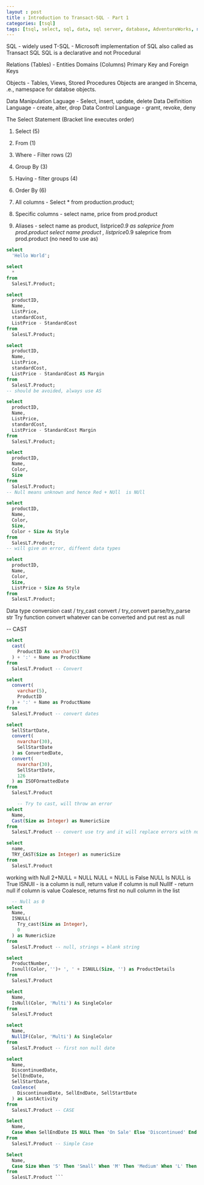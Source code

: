 ```yaml
---
layout : post
title : Introduction to Transact-SQL - Part 1
categories: [tsql]
tags: [tsql, select, sql, data, sql server, database, AdventureWorks, null, select, datetime]
---
```


SQL - widely used
T-SQL - Microsoft implementation of SQL also called as Transact SQL
SQL is a declarative and not Procedural

Relations (Tables) - Entities
Domains (Columns)
Primary Key and Foreign Keys

Objects - Tables, Views, Stored Procedures
Objects are aranged in Shcema, .e., namespace for databse objects.

Data Manipulation Laguage - Select, insert, update, delete
Data Deifinition Language - create, alter, drop
Data Control Language - gramt, revoke, deny

The Select Statement (Bracket line executes order)
1. Select (5)
2. From (1)
3. Where - Filter rows (2)
4. Group By (3)
5. Having - filter groups (4)
6. Order By (6)


1. All columns - Select * from production.product;
2. Specific columns - select name, price from prod.product
3. Aliases - select name as product, listprice*0.9 as saleprice from prod.product
select name product , listprice*0.9 saleprice from prod.product (no need to use as)


```sql
select
  'Hello World';
```
``` sql
select
  *
from
  SalesLT.Product;
```

``` sql
select
  productID,
  Name,
  ListPrice,
  standardCost,
  ListPrice - StandardCost
from
  SalesLT.Product;
```
``` sql
select
  productID,
  Name,
  ListPrice,
  standardCost,
  ListPrice - StandardCost AS Margin
from
  SalesLT.Product;
-- should be avoided, always use AS
```
``` sql
select
  productID,
  Name,
  ListPrice,
  standardCost,
  ListPrice - StandardCost Margin
from
  SalesLT.Product;
```
``` sql
select
  productID,
  Name,
  Color,
  Size
from
  SalesLT.Product;
-- Null means unknown and hence Red + NUll  is NUll
```
``` sql
select
  productID,
  Name,
  Color,
  Size,
  Color + Size As Style
from
  SalesLT.Product;
-- will give an error, diffeent data types
```
```sql
select
  productID,
  Name,
  Color,
  Size,
  ListPrice + Size As Style
from
  SalesLT.Product;
```

Data type conversion
cast / try_cast
convert / try_convert
parse/try_parse
str
Try function convert whatever can be converted and put rest as null


-- CAST
``` sql
select
  cast(
    ProductID As varchar(5)
  ) + ':' + Name as ProductName
from
  SalesLT.Product -- Convert
```
``` sql
select
  convert(
    varchar(5),
    ProductID
  ) + ':' + Name as ProductName
from
  SalesLT.Product -- convert dates
```
``` sql
select
  SellStartDate,
  convert(
    nvarchar(30),
    SellStartDate
  ) as ConvertedDate,
  convert(
    nvarchar(30),
    SellStartDate,
    126
  ) as ISOFOrmattedDate
from
  SalesLT.Product
```

``` sql
	-- Try to cast, will throw an error
select
  Name,
  Cast(Size as Integer) as NumericSize
from
  SalesLT.Product -- convert use try and it will replace errors with null
```
``` sql
select
  name,
  TRY_CAST(Size as Integer) as numericSize
from
  SalesLT.Product
```

  working with Null
  2+NULL = NULL
  NULL = NULL is False
  NULL Is NULL is True
  ISNUll - is a column is null, return value if column is null
  NullIf - return null if column is value
  Coalesce, returns first no null column in the list
``` sql
  -- Null as 0
select
  Name,
  ISNULL(
    Try_cast(Size as Integer),
    0
  ) as NumericSize
from
  SalesLT.Product -- null, strings = blank string
```
``` sql
select
  ProductNumber,
  Isnull(Color, '')+ ', ' + ISNULL(Size, '') as ProductDetails
from
  SalesLT.Product
```
``` sql
select
  Name,
  IsNull(Color, 'Multi') As SingleColor
from
  SalesLT.Product
```
``` sql
select
  Name,
  NullIF(Color, 'Multi') As SingleColor
from
  SalesLT.Product -- first non null date
```
``` sql
select
  Name,
  DiscontinuedDate,
  SellEndDate,
  SellStartDate,
  Coalesce(
    DiscontinuedDate, SellEndDate, SellStartDate
  ) as LastActivity
from
  SalesLT.Product -- CASE
```
``` sql
Select
  Name,
  Case When SellEndDate IS NULL Then 'On Sale' Else 'Discontinued' End AS SaleStatus
From
  SalesLT.Product -- Simple Case
```
``` sql
Select
  Name,
  Case Size When 'S' Then 'Small' When 'M' Then 'Medium' When 'L' Then 'Large' when 'XL' Then 'Extra - Large' Else IsNULL(Size, 'n/a') End As ProductSize
from
  SalesLT.Product ```
```

